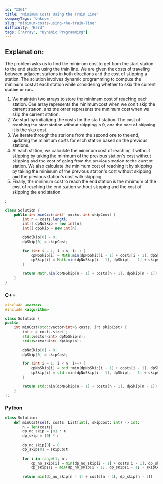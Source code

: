 ```yaml
---
id: "2361"
title: "Minimum Costs Using the Train Line"
companyTags: "Unknown"
slug: "minimum-costs-using-the-train-line"
difficulty: "Hard"
tags: ["Array", "Dynamic Programming"]
---
```


## Explanation:
The problem asks us to find the minimum cost to get from the start station to the end station using the train line. We are given the costs of traveling between adjacent stations in both directions and the cost of skipping a station. The solution involves dynamic programming to compute the minimum cost at each station while considering whether to skip the current station or not.

1. We maintain two arrays to store the minimum cost of reaching each station. One array represents the minimum cost when we don't skip the current station, and the other represents the minimum cost when we skip the current station.
2. We start by initializing the costs for the start station. The cost of reaching the start station without skipping is 0, and the cost of skipping it is the skip cost.
3. We iterate through the stations from the second one to the end, updating the minimum costs for each station based on the previous stations.
4. At each station, we calculate the minimum cost of reaching it without skipping by taking the minimum of the previous station's cost without skipping and the cost of going from the previous station to the current station. We also calculate the minimum cost of reaching it by skipping by taking the minimum of the previous station's cost without skipping and the previous station's cost with skipping.
5. Finally, the minimum cost to reach the end station is the minimum of the cost of reaching the end station without skipping and the cost of skipping the end station.

:

```java
class Solution {
    public int minCost(int[] costs, int skipCost) {
        int n = costs.length;
        int[] dpNoSkip = new int[n];
        int[] dpSkip = new int[n];
        
        dpNoSkip[0] = 0;
        dpSkip[0] = skipCost;
        
        for (int i = 1; i < n; i++) {
            dpNoSkip[i] = Math.min(dpNoSkip[i - 1] + costs[i - 1], dpSkip[i - 1]);
            dpSkip[i] = Math.min(dpNoSkip[i - 1], dpSkip[i - 1] + skipCost);
        }
        
        return Math.min(dpNoSkip[n - 1] + costs[n - 1], dpSkip[n - 1]);
    }
}
```

### C++
```cpp
#include <vector>
#include <algorithm>

class Solution {
public:
    int minCost(std::vector<int>& costs, int skipCost) {
        int n = costs.size();
        std::vector<int> dpNoSkip(n);
        std::vector<int> dpSkip(n);
        
        dpNoSkip[0] = 0;
        dpSkip[0] = skipCost;
        
        for (int i = 1; i < n; i++) {
            dpNoSkip[i] = std::min(dpNoSkip[i - 1] + costs[i - 1], dpSkip[i - 1]);
            dpSkip[i] = std::min(dpNoSkip[i - 1], dpSkip[i - 1] + skipCost);
        }
        
        return std::min(dpNoSkip[n - 1] + costs[n - 1], dpSkip[n - 1]);
    }
};
```

### Python
```python
class Solution:
    def minCost(self, costs: List[int], skipCost: int) -> int:
        n = len(costs)
        dp_no_skip = [0] * n
        dp_skip = [0] * n
        
        dp_no_skip[0] = 0
        dp_skip[0] = skipCost
        
        for i in range(1, n):
            dp_no_skip[i] = min(dp_no_skip[i - 1] + costs[i - 1], dp_skip[i - 1])
            dp_skip[i] = min(dp_no_skip[i - 1], dp_skip[i - 1] + skipCost)
        
        return min(dp_no_skip[n - 1] + costs[n - 1], dp_skip[n - 1])
```